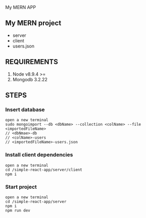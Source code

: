 My MERN APP

## My MERN project
 - server 
 - client
 - users.json

## REQUIREMENTS

1) Node v8.9.4 >=
2) Mongodb 3.2.22

## STEPS

### Insert database

	open a new terminal
	sudo mongoimport --db <dbName> --collection <colName> --file <importedFileName>
	// <dbNmae>-db
    // <colName>-users
    // <importedFileName>-users.json

### Install client dependencies

	open a new terminal
	cd /simple-react-app/server/client
	npm i

### Start project

	open a new terminal
	cd /simple-react-app/server
	npm i
	npm run dev
